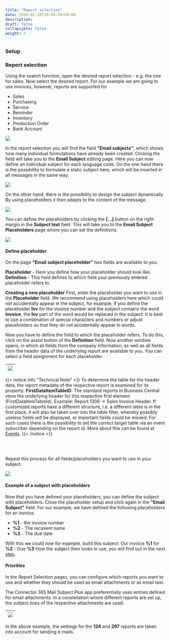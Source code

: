 ```yaml
---
title: "Report selection"
date: 2020-02-28T10:08:56+09:00
description: 
draft: false
collapsible: false
weight: 1
---
```

### Setup

### Report selection

Using the search function, open the desired report selection - e.g. the one for sales. Now select the desired report. For our example we are going to use invoices, however, reports are supported for
- Sales
- Purchasing
- Service
- Reminder
- Inventory
- Production Order
- Bank Account

![](images/apps/Mail_Subject_Plus/en-us/app_report_selection.png)

In the report selection you will find the field **"Email subjects"**, which shows how many individual formulations have already been created. Clicking the field will take you to the **Email Subject** editing page.
Here you can now define an individual subject for each language code. On the one hand there is the possibility to formulate a static subject here, which will be inserted in all messages in the same way.

![](images/apps/Mail_Subject_Plus/en-us/dialog_email_subject.png)

On the other hand, there is the possibility to design the subject dynamically. By using placeholders it then adapts to the content of the message.

![](images/apps/Mail_Subject_Plus/en-us/dialog_email_subject_w_placeholder.png)

 You can define the placeholders by clicking the **[...]** button on the right margin in the **Subject text** field. This will take you to the **Email Subject Placeholders** page where you can set the definitions.

![](images/apps/Mail_Subject_Plus/en-us/app_email_subject_placeholder.png)


#### Define placeholder
On the page **"Email subject placeholder"** two fields are available to you:

**Placeholder** - Here you define how your placeholder should look like.
**Definition** - This field defines to which field your previously entered placeholder refers to.

**Creating a new placeholder**
First, enter the placeholder you want to use in the **Placeholder** field. We recommend using placeholders here which could not accidentally appear in the subject, for example, if you define the placeholder **Inv** for the invoice number and the subject contains the word **Invoice**, the **Inv** part of the word would be replaced in the subject. It is best to use a combination of special characters and numbers or adjust placeholders so that they do not accidentally appear in words.

Now you have to define the field to which the placeholder refers. To do this, click on the assist button of the **Definition** field. 
Now another window opens, in which all fields from the company information, as well as all fields from the header data of the underlying report are available to you. You can select a field assignment for each placeholder.

|![](images/apps/mail_subject_field_lookup.png)|
|-|

{{< notice info "Technical Note" >}}
To determine the table for the header data, the report metadata of the respective report is examined for its property: **FirstDataItemTableID**. 
The standard reports in Business Central store the underlying header for this respective first element (FirstDataItemTableId). Example: Report 1306 -> Sales Invoice Header. 
If customized reports have a different structure, i.e. a different table is in the first place, it will also be taken over into the table filter, whereby possibly useless fields will be displayed, or important fields could be missed.
For such cases there is the possibility to set the correct target table via an event subscriber depending on the report id.
More about this can be found at [Events](/en-us/apps/mail-subject-plus/working-with-mail-subject-plus/events).
{{< /notice >}}

<br>
<br>

Repeat this process for all fields/placeholders you want to use in your subject.

![](images/apps/subjectdocplacefillen.PNG)

#### Example of a subject with placeholders
Now that you have defined your placeholders, you can define the subject with placeholders. Close the placeholder setup and click again in the **"Email Subject"** field. For our example, we have defined the following placeholders for an invoice.

- **%1** - the invoice number
- **%2** - The recipient name
- **%3** - The due date

With this we could now for example, build this subject: Our invoice **%1** for **%2** - Due **%3**
How the subject then looks in use, you will find out in the next [step](en-us/apps/mail-subject-plus/working-with-mail-subject-plus/maildialogue/).

#### Priorities

 In the Report Selection pages, you can configure which reports you want to use and whether they should be used as email attachments or as email text.

 The Connector 365 Mail Subject Plus app preferentially uses entries defined for email attachments.
 In a constellation where different reports are set up, the subject lines of the respective attachments are used.

 |![](images/apps/Mail_Subject_Plus/en-us/report-selection-multiple-entries.png)|
 |-|

 In the above example, the settings for the **124** and **297** reports are taken into account for sending e-mails.